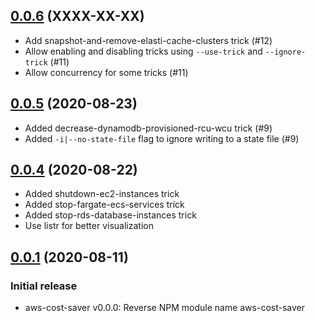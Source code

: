 ## [0.0.6](https://github.com/aramalipoor/aws-cost-saver) (XXXX-XX-XX)
* Add snapshot-and-remove-elasti-cache-clusters trick (#12)
* Allow enabling and disabling tricks using `--use-trick` and `--ignore-trick` (#11)
* Allow concurrency for some tricks (#11)

## [0.0.5](https://github.com/aramalipoor/aws-cost-saver) (2020-08-23)
* Added decrease-dynamodb-provisioned-rcu-wcu trick (#9)
* Added `-i|--no-state-file` flag to ignore writing to a state file (#9)

## [0.0.4](https://github.com/aramalipoor/aws-cost-saver) (2020-08-22)
* Added shutdown-ec2-instances trick
* Added stop-fargate-ecs-services trick
* Added stop-rds-database-instances trick
* Use listr for better visualization

## [0.0.1](https://github.com/aramalipoor/aws-cost-saver) (2020-08-11)

### Initial release

* aws-cost-saver v0.0.0: Reverse NPM module name aws-cost-saver
